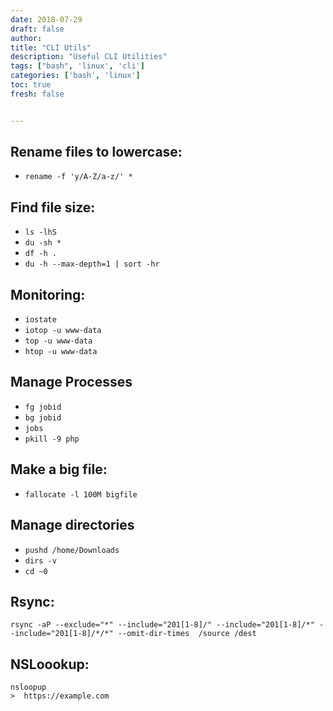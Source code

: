 ```yaml
---
date: 2018-07-29
draft: false
author:
title: "CLI Utils"
description: "Useful CLI Utilities"		
tags: ["bash", 'linux', 'cli']
categories: ['bash', 'linux']
toc: true
fresh: false


---
```


## Rename files to lowercase: 

* ` rename -f 'y/A-Z/a-z/' * `

## Find file size:

* `ls -lhS`
* `du -sh *`
* `df -h .`
* `du -h --max-depth=1 | sort -hr`

## Monitoring:

* `iostate` 
* `iotop -u www-data`
* `top -u www-data`
* `htop -u www-data`

## Manage Processes 

* `fg jobid`
* `bg jobid`
* `jobs`
* `pkill -9 php`

## Make a big file: 

* `fallocate -l 100M bigfile`

## Manage directories 

* `pushd /home/Downloads`
* `dirs -v`
* `cd ~0`

## Rsync: 

```
rsync -aP --exclude="*" --include="201[1-8]/" --include="201[1-8]/*" --include="201[1-8]/*/*" --omit-dir-times  /source /dest
```

## NSLoookup: 

```
nsloopup
>  https://example.com
```


